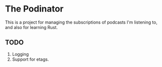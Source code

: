 # The Podinator

This is a project for managing the subscriptions of podcasts I'm listening to, and also for learning Rust.

## TODO

1. Logging
1. Support for etags.
